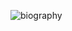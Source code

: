 ![biography](https://github.com/chrishough/chrishough/blob/main/assets/biography.gif)
      
<!--

How did I make this video?

1. I made my video with https://codesandbox.io/s/github-profile-forked-6bbqx
2. Then I recorded my screen to gif on Mac with Quicktime and converted it to a gif
3. brew install ffmpeg
4. brew install gifsicle
5. ffmpeg -i biography.mov -vf "fps=10,scale=840:-1:flags=lanczos,split[s0][s1];[s0]palettegen[p];[s1][p]paletteuse" -loop 0 biography.gif

More great examples can be found here: https://github.com/abhisheknaiidu/awesome-github-profile-readme
-->


